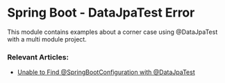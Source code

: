# Spring Boot - DataJpaTest Error

This module contains examples about a corner case using @DataJpaTest with a multi module project.

### Relevant Articles: 
- [Unable to Find @SpringBootConfiguration with @DataJpaTest](https://www.baeldung.com/spring-boot-unable-to-find-springbootconfiguration-with-datajpatest)
